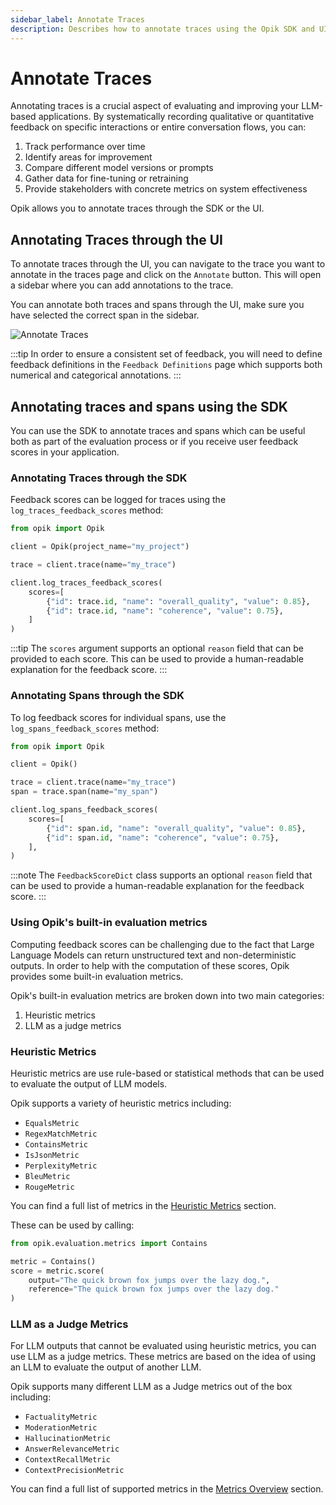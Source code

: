```yaml
---
sidebar_label: Annotate Traces
description: Describes how to annotate traces using the Opik SDK and UI
---
```


# Annotate Traces

Annotating traces is a crucial aspect of evaluating and improving your LLM-based applications. By systematically recording qualitative or quantitative feedback on specific interactions or entire conversation flows, you can:

1. Track performance over time
2. Identify areas for improvement
3. Compare different model versions or prompts
4. Gather data for fine-tuning or retraining
5. Provide stakeholders with concrete metrics on system effectiveness

Opik allows you to annotate traces through the SDK or the UI.

## Annotating Traces through the UI

To annotate traces through the UI, you can navigate to the trace you want to annotate in the traces page and click on the `Annotate` button. This will open a sidebar where you can add annotations to the trace.

You can annotate both traces and spans through the UI, make sure you have selected the correct span in the sidebar.

![Annotate Traces](/img/tracing/annotate_traces.png)

:::tip
In order to ensure a consistent set of feedback, you will need to define feedback definitions in the `Feedback Definitions` page which supports both numerical and categorical annotations.
:::

## Annotating traces and spans using the SDK

You can use the SDK to annotate traces and spans which can be useful both as part of the evaluation process or if you receive user feedback scores in your application.

### Annotating Traces through the SDK

Feedback scores can be logged for traces using the `log_traces_feedback_scores` method:

```python
from opik import Opik

client = Opik(project_name="my_project")

trace = client.trace(name="my_trace")

client.log_traces_feedback_scores(
    scores=[
        {"id": trace.id, "name": "overall_quality", "value": 0.85},
        {"id": trace.id, "name": "coherence", "value": 0.75},
    ]
)
```

:::tip
The `scores` argument supports an optional `reason` field that can be provided to each score. This can be used to provide a human-readable explanation for the feedback score.
:::

### Annotating Spans through the SDK

To log feedback scores for individual spans, use the `log_spans_feedback_scores` method:

```python
from opik import Opik

client = Opik()

trace = client.trace(name="my_trace")
span = trace.span(name="my_span")

client.log_spans_feedback_scores(
    scores=[
        {"id": span.id, "name": "overall_quality", "value": 0.85},
        {"id": span.id, "name": "coherence", "value": 0.75},
    ],
)
```

:::note
The `FeedbackScoreDict` class supports an optional `reason` field that can be used to provide a human-readable explanation for the feedback score.
:::

### Using Opik's built-in evaluation metrics

Computing feedback scores can be challenging due to the fact that Large Language Models can return unstructured text and non-deterministic outputs. In order to help with the computation of these scores, Opik provides some built-in evaluation metrics.

Opik's built-in evaluation metrics are broken down into two main categories:

1. Heuristic metrics
2. LLM as a judge metrics

### Heuristic Metrics

Heuristic metrics are use rule-based or statistical methods that can be used to evaluate the output of LLM models.

Opik supports a variety of heuristic metrics including:

- `EqualsMetric`
- `RegexMatchMetric`
- `ContainsMetric`
- `IsJsonMetric`
- `PerplexityMetric`
- `BleuMetric`
- `RougeMetric`

You can find a full list of metrics in the [Heuristic Metrics](/evaluation/metrics/heuristic_metrics.md) section.

These can be used by calling:

```python
from opik.evaluation.metrics import Contains

metric = Contains()
score = metric.score(
    output="The quick brown fox jumps over the lazy dog.",
    reference="The quick brown fox jumps over the lazy dog."
)
```

### LLM as a Judge Metrics

For LLM outputs that cannot be evaluated using heuristic metrics, you can use LLM as a judge metrics. These metrics are based on the idea of using an LLM to evaluate the output of another LLM.

Opik supports many different LLM as a Judge metrics out of the box including:

- `FactualityMetric`
- `ModerationMetric`
- `HallucinationMetric`
- `AnswerRelevanceMetric`
- `ContextRecallMetric`
- `ContextPrecisionMetric`

You can find a full list of supported metrics in the [Metrics Overview](/evaluation/metrics/overview.md) section.
